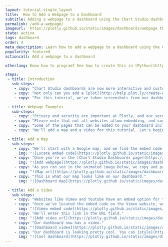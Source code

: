 ```yaml
---
layout: tutorial-single_layout
title:  How to Add a Webpage to a Dashboard
subtitle: Adding a webpage to a dashboard using the Chart Studio dashboard tool
permalink: /add-a-webpage/
imageurl:  https://plotly.github.io/static/images/dashboards/webpage thumb.png
state: active
tags: dashboard
order: 4
meta_description: Learn how to add a webpage to a dashboard using the Chart Studio dashboard tool.
popularity: featured
actioncall: Add a webpage to a dashboard

otherlang: Know how to program? See how to create this in [Python](https://plot.ly/python/dashboard/) or [R](https://plot.ly/r/dashboard/).

steps:
 - title: Introduction
   sub-steps:
    - copy: "Chart Studio dashboards are now more interactive and customizable than ever."
    - copy: "Not only can you add a [plot](http://help.plot.ly/create-a-dashboard/#step-3-add-a-plot), and [text](http://help.plot.ly/create-a-dashboard/#step-7-add-text) to your dashboard, you can add a webpage too."
    - copy: "For this tutorial, we've taken screenshots from our dashboard which can be found [here](https://plot.ly/~plotly2_demo/237/untitled-dashboard/)."

 - title: Webpage Examples
   sub-steps:
    - copy: "Privacy and security are important at Plotly, and our security measures may only allow certain webpages to work on the dashboards."
    - copy: "Please note that not all websites allow embedding, and some webpages may be blocked for security reasons. That being said, you can still add cool pages to the dashboard, you just need to try and see if they'll work. We'll show you a few example below."
    - copy: "Some of the pages that can be added to your dashboard include videos, maps, feeds, and content from your personal or business website."
    - copy: "We'll add a map and a video for this tutorial. Let's begin!"

 - title: Add a Map
   sub-steps:
    - copy: "We'll start with a Google map, and we find the embed code by clicking on the menu tab on the left-hand side of the Google Maps page."
      img: "![Locate embed code](https://plotly.github.io/static/images/dashboards/locate embed.gif)"
    - copy: "Once you're in the [Chart Studio Dashboards page](https://plot.ly/dashboard/create), click on the 'Webpage' button at the bottom left-hand side."
      img: "![Add webpage](https://plotly.github.io/static/images/dashboards/webpage.png)"
    - copy: "As you can see in the animated image below, we copy and paste the Google link into the URL field, but use only the URL part of the embed code. Click 'Save'."
      img: "![Map url](https://plotly.github.io/static/images/dashboards/maps url.gif)"
    - copy: "This is what our map looks like on our dashboard."
      img: "![Dashboard map](https://plotly.github.io/static/images/dashboards/dashboard map .png)"

 - title: Add a Video
   sub-steps:
    - copy: "Websites like Vimeo and Youtube have an embed option for their videos. While you *can* add a Vimeo video to our dashboard, videos from Youtube don't work at the moment."
    - copy: "Once we've located the embed code on the Vimeo website, we'll add the actual URL of the video instead of the entire snippet."
      img: "![Vimeo embed code](https://plotly.github.io/static/images/dashboards/vimeo embed code.png)"
    - copy: "We'll enter this link in the URL field."
      img: "![Add video url](https://plotly.github.io/static/images/dashboards/add video.png)"
    - copy: "Our dashboard now has a video."
      img: "![Dashboard video](https://plotly.github.io/static/images/dashboards/dashboard video.png)"
    - copy: "Our dashboard is looking pretty cool. You can [style](http://help.plot.ly/create-a-dashboard/#step-6-style-your-dashboard) your dashboard and [resize and rearrange](http://help.plot.ly/create-a-dashboard/#step-5-size-and-arrange-the-plots) the items once again before you [save](http://help.plot.ly/create-a-dashboard/#step-9-save-and-share-a-dashboard)."
      img: "![Cool dashboard](https://plotly.github.io/static/images/dashboards/cool dashboard.gif)"
---
```

